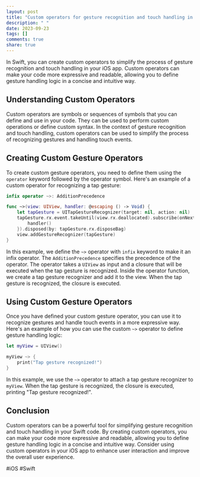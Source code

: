 ```yaml
---
layout: post
title: "Custom operators for gesture recognition and touch handling in Swift"
description: " "
date: 2023-09-23
tags: []
comments: true
share: true
---
```


In Swift, you can create custom operators to simplify the process of gesture recognition and touch handling in your iOS app. Custom operators can make your code more expressive and readable, allowing you to define gesture handling logic in a concise and intuitive way.

## Understanding Custom Operators

Custom operators are symbols or sequences of symbols that you can define and use in your code. They can be used to perform custom operations or define custom syntax. In the context of gesture recognition and touch handling, custom operators can be used to simplify the process of recognizing gestures and handling touch events.

## Creating Custom Gesture Operators

To create custom gesture operators, you need to define them using the `operator` keyword followed by the operator symbol. Here's an example of a custom operator for recognizing a tap gesture:

```swift
infix operator ~>: AdditionPrecedence

func ~>(view: UIView, handler: @escaping () -> Void) {
    let tapGesture = UITapGestureRecognizer(target: nil, action: nil)
    tapGesture.rx.event.takeUntil(view.rx.deallocated).subscribe(onNext: { _ in
        handler()
    }).disposed(by: tapGesture.rx.disposeBag)
    view.addGestureRecognizer(tapGesture)
}
```

In this example, we define the `~>` operator with `infix` keyword to make it an infix operator. The `AdditionPrecedence` specifies the precedence of the operator. The operator takes a `UIView` as input and a closure that will be executed when the tap gesture is recognized. Inside the operator function, we create a tap gesture recognizer and add it to the view. When the tap gesture is recognized, the closure is executed.

## Using Custom Gesture Operators

Once you have defined your custom gesture operator, you can use it to recognize gestures and handle touch events in a more expressive way. Here's an example of how you can use the custom `~>` operator to define gesture handling logic:

```swift
let myView = UIView()

myView ~> {
    print("Tap gesture recognized!")
}
```

In this example, we use the `~>` operator to attach a tap gesture recognizer to `myView`. When the tap gesture is recognized, the closure is executed, printing "Tap gesture recognized!".

## Conclusion

Custom operators can be a powerful tool for simplifying gesture recognition and touch handling in your Swift code. By creating custom operators, you can make your code more expressive and readable, allowing you to define gesture handling logic in a concise and intuitive way. Consider using custom operators in your iOS app to enhance user interaction and improve the overall user experience.

#iOS #Swift